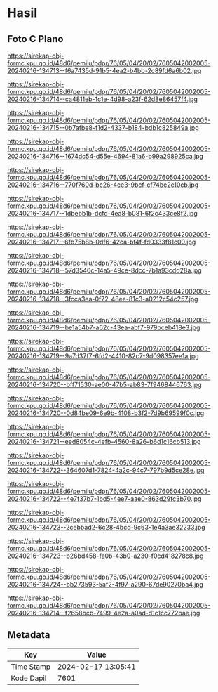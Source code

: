 # Hasil

## Foto C Plano

https://sirekap-obj-formc.kpu.go.id/48d6/pemilu/pdpr/76/05/04/20/02/7605042002005-20240216-134713--f6a7435d-91b5-4ea2-b4bb-2c89fd6a6b02.jpg

https://sirekap-obj-formc.kpu.go.id/48d6/pemilu/pdpr/76/05/04/20/02/7605042002005-20240216-134714--ca4811eb-1c1e-4d98-a23f-62d8e86457f4.jpg

https://sirekap-obj-formc.kpu.go.id/48d6/pemilu/pdpr/76/05/04/20/02/7605042002005-20240216-134715--0b7afbe8-f1d2-4337-b184-bdb1c825849a.jpg

https://sirekap-obj-formc.kpu.go.id/48d6/pemilu/pdpr/76/05/04/20/02/7605042002005-20240216-134716--1674dc54-d55e-4694-81a6-b99a298925ca.jpg

https://sirekap-obj-formc.kpu.go.id/48d6/pemilu/pdpr/76/05/04/20/02/7605042002005-20240216-134716--770f760d-bc26-4ce3-9bcf-cf74be2c10cb.jpg

https://sirekap-obj-formc.kpu.go.id/48d6/pemilu/pdpr/76/05/04/20/02/7605042002005-20240216-134717--1dbebb1b-dcfd-4ea8-b081-6f2c433ce8f2.jpg

https://sirekap-obj-formc.kpu.go.id/48d6/pemilu/pdpr/76/05/04/20/02/7605042002005-20240216-134717--6fb75b8b-0df6-42ca-bf4f-fd0333f81c00.jpg

https://sirekap-obj-formc.kpu.go.id/48d6/pemilu/pdpr/76/05/04/20/02/7605042002005-20240216-134718--57d3546c-14a5-49ce-8dcc-7b1a93cdd28a.jpg

https://sirekap-obj-formc.kpu.go.id/48d6/pemilu/pdpr/76/05/04/20/02/7605042002005-20240216-134718--3fcca3ea-0f72-48ee-81c3-a0212c54c257.jpg

https://sirekap-obj-formc.kpu.go.id/48d6/pemilu/pdpr/76/05/04/20/02/7605042002005-20240216-134719--be1a54b7-a62c-43ea-abf7-979bceb418e3.jpg

https://sirekap-obj-formc.kpu.go.id/48d6/pemilu/pdpr/76/05/04/20/02/7605042002005-20240216-134719--9a7d37f7-6fd2-4410-82c7-9d098357ee1a.jpg

https://sirekap-obj-formc.kpu.go.id/48d6/pemilu/pdpr/76/05/04/20/02/7605042002005-20240216-134720--bff71530-ae00-47b5-ab83-7f9468446763.jpg

https://sirekap-obj-formc.kpu.go.id/48d6/pemilu/pdpr/76/05/04/20/02/7605042002005-20240216-134720--0d84be09-6e9b-4108-b3f2-7d9b69599f0c.jpg

https://sirekap-obj-formc.kpu.go.id/48d6/pemilu/pdpr/76/05/04/20/02/7605042002005-20240216-134721--eed8054c-4efb-4560-8a26-b6d1c16cb513.jpg

https://sirekap-obj-formc.kpu.go.id/48d6/pemilu/pdpr/76/05/04/20/02/7605042002005-20240216-134722--364607d1-7824-4a2c-94c7-797b9d5ce28e.jpg

https://sirekap-obj-formc.kpu.go.id/48d6/pemilu/pdpr/76/05/04/20/02/7605042002005-20240216-134722--4e7f37b7-1bd5-4ee7-aae0-863d29fc3b70.jpg

https://sirekap-obj-formc.kpu.go.id/48d6/pemilu/pdpr/76/05/04/20/02/7605042002005-20240216-134723--2cebbad2-6c28-4bcd-9c63-1e4a3ae32233.jpg

https://sirekap-obj-formc.kpu.go.id/48d6/pemilu/pdpr/76/05/04/20/02/7605042002005-20240216-134723--b26bd458-fa0b-43b0-a230-f0cd418278c8.jpg

https://sirekap-obj-formc.kpu.go.id/48d6/pemilu/pdpr/76/05/04/20/02/7605042002005-20240216-134724--bb273593-5af2-4f97-a290-67de90270ba4.jpg

https://sirekap-obj-formc.kpu.go.id/48d6/pemilu/pdpr/76/05/04/20/02/7605042002005-20240216-134714--f2658bcb-7499-4e2a-a0ad-d1c1cc772bae.jpg


## Metadata

| Key        | Value               |
| ---------- | ------------------- |
| Time Stamp | 2024-02-17 13:05:41 |
| Kode Dapil | 7601                |



